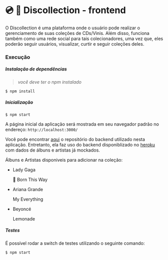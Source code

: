 # :cd: :star2: Discollection - frontend

O Discollection é uma plataforma onde o usuário pode realizar o gerenciamento de suas coleções de CDs/Vinis. Além disso, funciona também como uma rede social para tais colecionadores, uma vez que, eles poderão seguir usuários, visualizar, curtir e seguir coleções deles. 

### Execução

##### Instalação de dependências

> _você deve ter o npm instalado_

``` 
$ npm install 
```

##### Inicialização
``` 
$ npm start 
```

A página inicial da aplicação será mostrada em seu navegador padrão no endereço: `http://localhost:3000/` 

Você pode encontrar [aqui](https://github.com/DavidMedeiros/collections-backend) o repositório do backend utilizado nesta aplicação. Entretanto, ela faz uso do backend disponiblizado no [heroku](https://discollection.herokuapp.com/api-docs) com dados de álbuns e artistas já mockados. 

Álbuns e Artistas disponiveis para adicionar na coleção:
- Lady Gaga

  :small_red_triangle: Born This Way
  
- Ariana Grande

  My Everything
  
- Beyoncé
  
  Lemonade
  
##### Testes
É possível rodar a switch de testes utilizando o seguinte comando:
``` 
$ npm start 
```

